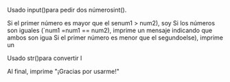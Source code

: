 
Usado input()para pedir dos númerosint().

Si el primer número es mayor que el senum1 > num2), soy
Si los números son iguales (`num1 =num1 == num2), imprime un mensaje indicando que ambos son igua
Si el primer número es menor que el segundoelse), imprime un

Usado str()para convertir l

Al final, imprime "¡Gracias por usarme!" 
